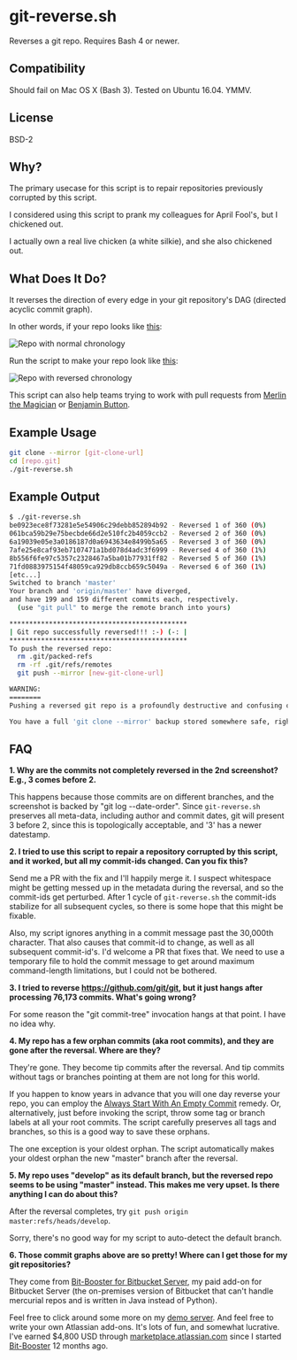 # git-reverse.sh
Reverses a git repo. Requires Bash 4 or newer.

## Compatibility
Should fail on Mac OS X (Bash 3).  Tested on Ubuntu 16.04.  YMMV.

## License
BSD-2

## Why?
The primary usecase for this script is to repair repositories previously corrupted by this script.

I considered using this script to prank my colleagues for April Fool's, but I chickened out.

I actually own a real live chicken (a white silkie), and she also chickened out.

## What Does It Do?

It reverses the direction of every edge in your git repository's DAG (directed acyclic commit graph).

In other words, if your repo looks like [this](http://vm.bit-booster.com/bitbucket/plugins/servlet/bb_net/projects/BB/repos/jack/commits):

![Repo with normal chronology](https://bit-booster.com/git-reverse/orig.png)

Run the script to make your repo look like [this](http://vm.bit-booster.com/bitbucket/plugins/servlet/bb_net/projects/BB/repos/jack_reversed/commits):

![Repo with reversed chronology](https://bit-booster.com/git-reverse/reversed.png)

This script can also help teams trying to work with pull requests
from [Merlin the Magician](https://en.wikipedia.org/wiki/Merlin) or [Benjamin Button](https://blog.pinboard.in/2016/10/benjamin_button_reviews_the_new_macbook_pro/).

## Example Usage
```bash
git clone --mirror [git-clone-url]
cd [repo.git]
./git-reverse.sh
```

## Example Output
```bash
$ ./git-reverse.sh 
be0923ece8f73281e5e54906c29debb852894b92 - Reversed 1 of 360 (0%)
061bca59b29e75becbde66d2e510fc2b4059ccb2 - Reversed 2 of 360 (0%)
6a19039e05e3a0186187d0a6943634e8499b5a65 - Reversed 3 of 360 (0%)
7afe25e8caf93eb7107471a1bd078d4adc3f6999 - Reversed 4 of 360 (1%)
8b556f6fe97c5357c2328467a5ba01b77931ff82 - Reversed 5 of 360 (1%)
71fd0883975154f48059ca929db8ccb659c5049a - Reversed 6 of 360 (1%)
[etc...]
Switched to branch 'master'
Your branch and 'origin/master' have diverged,
and have 199 and 159 different commits each, respectively.
  (use "git pull" to merge the remote branch into yours)

*********************************************
| Git repo successfully reversed!!! :-) (-: |
*********************************************
To push the reversed repo:
  rm .git/packed-refs
  rm -rf .git/refs/remotes
  git push --mirror [new-git-clone-url]  

WARNING:
========
Pushing a reversed git repo is a profoundly destructive and confusing operation.

You have a full 'git clone --mirror' backup stored somewhere safe, right?
```

## FAQ

**1. Why are the commits not completely reversed in the 2nd screenshot? E.g., 3 comes before 2.**

   This happens because those commits are on different branches, and the screenshot is backed by "git log --date-order". Since `git-reverse.sh` preserves all meta-data, including author and commit dates, git will present 3 before 2, since this is topologically acceptable, and '3' has a newer datestamp.
   
**2. I tried to use this script to repair a repository corrupted by this script, and it worked, but all my commit-ids changed. Can you fix this?**

   Send me a PR with the fix and I'll happily merge it. I suspect whitespace might be getting messed up in the metadata during the reversal, and so the commit-ids get perturbed. After 1 cycle of `git-reverse.sh` the commit-ids stabilize for all subsequent cycles, so there is some hope that this might be fixable.
   
   Also, my script ignores anything in a commit message past the 30,000th character. That also causes that commit-id to change, as well as all subsequent commit-id's.  I'd welcome a PR that fixes that. We need to use a temporary file to hold the commit message to get around maximum command-length limitations, but I could not be bothered.
   
**3. I tried to reverse https://github.com/git/git, but it just hangs after processing 76,173 commits. What's going wrong?**

   For some reason the "git commit-tree" invocation hangs at that point.  I have no idea why.

**4. My repo has a few orphan commits (aka root commits), and they are gone after the reversal. Where are they?**

   They're gone.  They become tip commits after the reversal.  And tip commits without tags or branches pointing at them are not long for this world.
   
   If you happen to know years in advance that you will one day reverse your repo, you can employ the [Always Start With An Empty Commit](https://bit-booster.com/doing-git-wrong/2017/01/02/git-init-empty/) remedy. Or, alternatively, just before invoking the script, throw some tag or branch labels at all your root commits. The script carefully preserves all tags and branches, so this is a good way to save these orphans.
   
   The one exception is your oldest orphan. The script automatically makes your oldest orphan the new "master" branch after the reversal.
   
**5. My repo uses "develop" as its default branch, but the reversed repo seems to be using "master" instead. This makes me very upset. Is there anything I can do about this?**

   After the reversal completes, try `git push origin master:refs/heads/develop`.
   
   Sorry, there's no good way for my script to auto-detect the default branch.

**6. Those commit graphs above are so pretty!  Where can I get those for my git repositories?**

   They come from [Bit-Booster for Bitbucket Server](https://marketplace.atlassian.com/plugins/com.bit-booster.bb/server/overview), my paid add-on for Bitbucket Server (the on-premises version of Bitbucket that can't handle mercurial repos and is written in Java instead of Python).

   Feel free to click around some more on my [demo server](http://vm.bit-booster.com/bitbucket). And feel free to write your own Atlassian add-ons.  It's lots of fun, and somewhat lucrative. I've earned $4,800 USD through [marketplace.atlassian.com](https://marketplace.atlassian.com/) since I started [Bit-Booster](https://marketplace.atlassian.com/plugins/com.bit-booster.bb/server/overview) 12 months ago.
